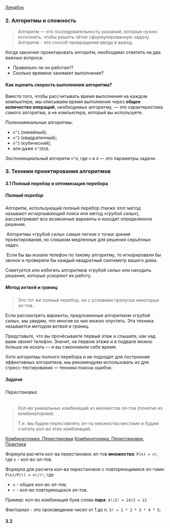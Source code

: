 [Хендбук](https://education.yandex.ru/handbook/algorithms/article/kak-ustroen-hendbuk-algorithms)

### 2. Алгоритмы и сложность
> Алгоритм — это последовательность указаний, которые нужно исполнить, чтобы решить чётко сформулированную задачу.
> Алгоритм - это способ превращения ввода в вывод.

Когда закончил проектировать алгоритм, необходимо ответить на два важных вопроса:
- Правильно ли он работает?
- Сколько времени занимает выполнение?

#### Как оценить скорость выполнения алгоритма?
Вместо того, чтобы рассчитывать время выполнения на каждом компьютере, мы описываем время выполнения через **общее количество операций**, необходимых алгоритму, — это характеристика самого алгоритма, а не компьютера, который вы используете.

Полиноминальные алгоритмы:
- `n^1` (линейный);
- `n^2` (квадратичный);
- `n^3` (кубический);
- или даже `n^2018`.

Экспоненциальный алгоритм  `n^d`, где `n` и `d` — это параметры задачи.

### 3. Техники проектирования алгоритмов
#### 3.1 Полный перебор и оптимизация перебора
##### Полный перебор
Алгоритм, использующий полный перебор (также этот метод называют _исчерпывающий поиск_ или метод _«грубой силы»_), рассматривает все возможные варианты и находит определенное решение.

 Алгоритмы «грубой силы» самые легкие с точки зрения проектирования, но слишком медленные для решения серьёзных задач.

 Если бы вы искали телефон по такому алгоритму, то игнорировали бы звонок и проверяли бы каждый квадратный сантиметр вашего дома.

Советуется или избегать алгоритмов «грубой силы» или находить решения, которые ускоряют их работу.

##### Метод ветвей и границ
> Это тот же полный перебор, но с условием пропуска некоторых эл-тов.

Если рассмотреть варианты, предложенные алгоритмом «грубой силы», мы увидим, что многие из них можно опустить. Эта техника называется _методом ветвей и границ_.

Представьте, что вы прочёсываете первый этаж и слышите, как над вами звонит телефон. Значит, на первом этаже и в подвале можно больше не искать — и вы сэкономили себе время.

Хотя алгоритмы полного перебора и не подходят для построения эффективных алгоритмов, мы рекомендуем использовать их для стресс-тестирования — техники поиска ошибок.

##### Задачи
###### Перестановка
> Кол-во уникальных комбинаций из множества эл-тов (понятие из комбинаторики).
> 
> Т.е. мы будем переставлять эл-ты множества местами и будим считать кол-во этих комбинаций.

[Комбинаторика. Перестановки](https://yandex.ru/video/preview/10963442794440065659)
[Комбинаторика. Перестановки. Практика](https://yandex.ru/video/preview/11447285727251292363)

Формула расчета кол-ва перестановок эл-тов **множества**:
`P(n) = n!`,
где `n` - кол-во эл-тов.

Формула для расчета кол-ва перестановок с повторяющимися эл-тами:
`P(n)/P(r) = n!/r!`, где
- `n` - общее кол-во эл-тов;
- `r` - кол-во повторяющихся эл-тов.

Пример: кол-во комбинаций букв слова **пара**:
`4!/2! = 24/2 = 12`


Факториал - это произведение чисел от 1 до n.
`5! = 1 * 2 * 3 * 4 * 5`;

#### 3.2

###